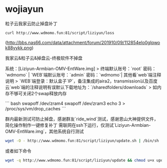 # wojiayun
粒子云我家云防止掉盘补丁
``` bash
curl http://www.wdmomo.fun:81/script/liziyun/loss
```
(http://bbs.nas66.com/data/attachment/forum/201910/09/112854elo0glqwok88yykk.png)
<p>我家云&粒子云&掉盘云-终极软件不掉盘

<p>系统：[Liziyun-Armbian-OMV-EntWare.img]
> 终端默认账号：`root` 密码：`wdmomo` | `WEB`端默认账号：`admin` 密码：`wdmomo`| 其他看`web`端注释说明
> `WEB`端登录：默认盒子`IP`，备注集成的aira2，transmission以及百度云`web`端的注释说明有误默认下载地址为：`/sharedfolders/downloads`
> 如内存不够可关闭2个swap释放内存</p>
``` bash
swapoff /dev/zram4
swapoff /dev/zram3
echo 3 > /proc/sys/vm/drop_caches
```
  
<p>群内最新测试可防止掉盘，感谢群友`ride_wind`测试，感谢恩山大神提供文件，简化操作制作一键修复补丁
需联网在ssh下运行，仅测试`Liziyun-Armbian-OMV-EntWare.img`，其他系统自行测试
  
``` bash
wget -O - http://www.wdmomo.fun:81/script/liziyun/update.sh | /bin/sh
```
 或者如下命令
  
``` bash
wget -q http://www.wdmomo.fun:81/script/liziyun/update && chmod u+x update && ./update
```
